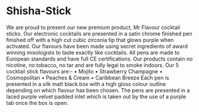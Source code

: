 Shisha-Stick
============

We are proud to present our new premium product, Mr Flavour cocktail sticks. Our electronic cocktails are presented in a satin chrome finished pen finished off with a high cut cubic zirconia tip that glows purple when activated. Our flavours have been made using secret ingredients of award winning mixologists to taste exactly like cocktails. All pens are made to European standards and have full CE certifications. Our products contain no nicotine, no tobacco, no tar and are fully legal to smoke indoors. Our 5 cocktail stick flavours are:- • Mojito • Strawberry Champagne • Cosmopolitan • Peaches &amp; Cream • Caribbean Breeze Each pen is presented in a silk matt black box with a high gloss colour outline depending on which flavour has been chosen. The pens are presented in a laced purple velvet padded inlet which is taken out by the use of a purple tab once the box is open.
